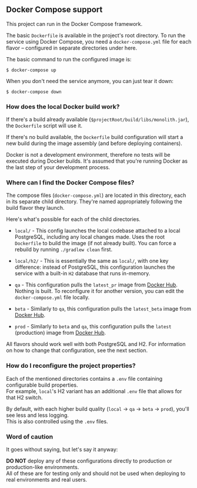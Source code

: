 ## Docker Compose support

This project can run in the Docker Compose framework. 

The basic `Dockerfile` is available in the project's root directory. To run the service using Docker Compose, you need a `docker-compose.yml` file for each flavor – configured in separate directories under here.

The basic command to run the configured image is:

```console
$ docker-compose up
```

When you don't need the service anymore, you can just tear it down:

```console
$ docker-compose down
```

### How does the local Docker build work?

If there's a build already available (`$projectRoot/build/libs/monolith.jar`), the `Dockerfile` script will use it.

If there's no build available, the `Dockerfile` build configuration will start a new build during the image assembly (and before deploying containers).

Docker is not a development environment, therefore no tests will be executed during Docker builds. It's assumed that you're running Docker as the last step of your development process.

### Where can I find the Docker Compose files?

The compose files (`docker-compose.yml`) are located in this directory, each in its separate child directory. They're named appropriately following the build flavor they launch.

Here's what's possible for each of the child directories.

  - `local/` - This config launches the local codebase attached to a local PostgreSQL, including any local changes made. Uses the root `Dockerfile` to build the image (if not already built). You can force a rebuild by running `./gradlew clean` first.
    
  - `local/h2/` - This is essentially the same as `local/`, with one key difference: instead of PostgreSQL, this configuration launches the service with a built-in `H2` database that runs in-memory.
    
  - `qa` - This configuration pulls the `latest_pr` image from [Docker Hub](https://hub.docker.com/r/appifyhub/service/tags?page=1&ordering=last_updated&name=latest_pr). Nothing is built. To reconfigure it for another version, you can edit the `docker-compose.yml` file locally.
    
  - `beta` - Similarly to `qa`, this configuration pulls the `latest_beta` image from [Docker Hub](https://hub.docker.com/r/appifyhub/service/tags?page=1&ordering=last_updated&name=latest_beta).
    
  - `prod` - Similarly to `beta` and `qa`, this configuration pulls the `latest` (production) image from [Docker Hub](https://hub.docker.com/r/appifyhub/service/tags?page=1&ordering=last_updated&name=latest).

All flavors should work well with both PostgreSQL and H2. For information on how to change that configuration, see the next section.

### How do I reconfigure the project properties?

Each of the mentioned directories contains a `.env` file containing configurable build properties.  
For example, `local`'s H2 variant has an additional `.env` file that allows for that H2 switch.

By default, with each higher build quality (`local` -> `qa` -> `beta` -> `prod`), you'll see less and less logging.  
This is also controlled using the `.env` files.

### Word of caution

It goes without saying, but let's say it anyway:

**DO NOT** deploy any of these configurations directly to production or production-like environments.  
All of these are for testing only and should not be used when deploying to real environments and real users.
